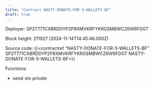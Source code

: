 ```yaml
---
title: "Contract NASTY-DONATE-FOR-5-WALLETS-BF"
draft: true
---
```

Deployer: SP2TT71CXBRDDYP2P8XMVKRFYKRGSMBWCZ6W6FDGT


 



Block height: 211927 (2024-11-14T14:45:46.000Z)

Source code: {{<contractref "NASTY-DONATE-FOR-5-WALLETS-BF" SP2TT71CXBRDDYP2P8XMVKRFYKRGSMBWCZ6W6FDGT NASTY-DONATE-FOR-5-WALLETS-BF>}}

Functions:

* send-stx _private_
